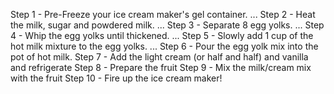 Step 1 - Pre-Freeze your ice cream maker's gel container. ...
Step 2 - Heat the milk, sugar and powdered milk. ...
Step 3 - Separate 8 egg yolks. ...
Step 4 - Whip the egg yolks until thickened. ...
Step 5 - Slowly add 1 cup of the hot milk mixture to the egg yolks. ...
Step 6 - Pour the egg yolk mix into the pot of hot milk.
Step 7 - Add the light cream (or half and half) and vanilla and refrigerate
Step 8 - Prepare the fruit
Step 9 - Mix the milk/cream mix with the fruit
Step 10 - Fire up the ice cream maker!